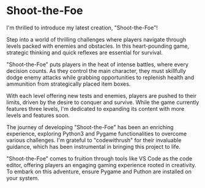 # Shoot-the-Foe
I'm thrilled to introduce my latest creation, "Shoot-the-Foe"! 

Step into a world of thrilling challenges where players navigate through levels packed with enemies and obstacles. In this heart-pounding game, strategic thinking and quick reflexes are essential for survival.

"Shoot-the-Foe" puts players in the heat of intense battles, where every decision counts. As they control the main character, they must skillfully dodge enemy attacks while grabbing opportunities to replenish health and ammunition from strategically placed item boxes.

With each level offering new tests and enemies, players are pushed to their limits, driven by the desire to conquer and survive. While the game currently features three levels, I'm dedicated to expanding its content with more levels and features soon.

The journey of developing "Shoot-the-Foe" has been an enriching experience, exploring Python3 and Pygame functionalities to overcome various challenges. I'm grateful to "codewithrush" for their invaluable guidance, which has been instrumental in bringing this project to life.

"Shoot-the-Foe" comes to fruition through tools like VS Code as the code editor, offering players an engaging gaming experience rooted in creativity. To embark on this adventure, ensure Pygame and Puthon are installed on your system.
